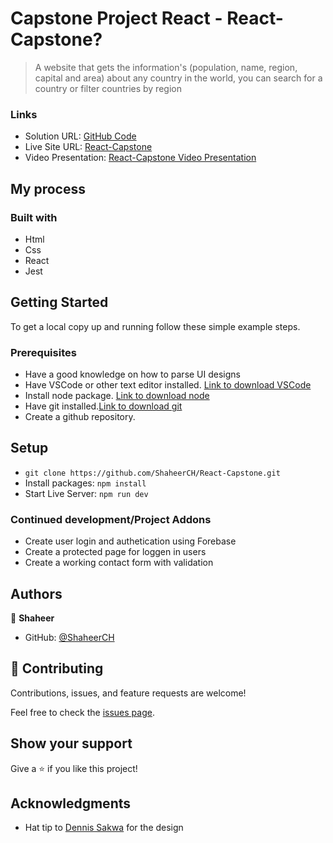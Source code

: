 # Capstone Project React - React-Capstone?

> A website that gets the information's (population, name, region, capital and area) about any country in the world, you can search for a country or filter countries by region

### Links

- Solution URL: [GitHub Code]()
- Live Site URL: [React-Capstone]()
- Video Presentation: [React-Capstone Video Presentation]()

## My process

### Built with

- Html
- Css
- React
- Jest

## Getting Started

To get a local copy up and running follow these simple example steps.

### Prerequisites

- Have a good knowledge on how to parse UI designs
- Have VSCode or other text editor installed. [Link to download VSCode](https://code.visualstudio.com/download)
- Install node package. [Link to download node](https://nodejs.org/en/download/)
- Have git installed.[Link to download git](https://git-scm.com/downloads)
- Create a github repository.

## Setup

- `git clone https://github.com/ShaheerCH/React-Capstone.git`
- Install packages: `npm install`
- Start Live Server: `npm run dev`

### Continued development/Project Addons

- Create user login and authetication using Forebase
- Create a protected page for loggen in users
- Create a working contact form with validation

## Authors

👤 **Shaheer**

- GitHub: [@ShaheerCH](https://github.com/ShaheerCH)

## 🤝 Contributing

Contributions, issues, and feature requests are welcome!

Feel free to check the [issues page](../../issues/).

## Show your support

Give a ⭐️ if you like this project!

## Acknowledgments

- Hat tip to [Dennis Sakwa](https://www.behance.net/sakwadesignstudio) for the design
